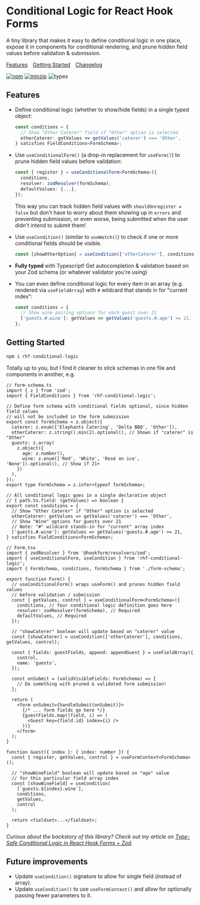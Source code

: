 # Conditional Logic for React Hook Forms

A tiny library that makes it easy to define conditional logic in one place, expose it in components for conditional rendering, and prune hidden field values before validation & submission.

[Features](#features)&emsp;[Getting Started](#getting-started)&emsp;[Changelog](https://github.com/micahjon/rhf-conditional-logic/blob/main/CHANGELOG.md)

[![npm](https://img.shields.io/npm/v/rhf-conditional-logic.svg)](https://www.npmjs.com/package/rhf-conditional-logic)
[![minzip](https://img.shields.io/bundlephobia/minzip/rhf-conditional-logic.svg)](https://www.npmjs.com/package/rhf-conditional-logic)
![types](https://img.shields.io/badge/types-typescript-blueviolet)

## Features

- Define conditional logic (whether to show/hide fields) in a single typed object:

  ```ts
  const conditions = {
    // Show "Other Caterer" field if "Other" option is selected
    otherCaterer: getValues => getValues('caterer') === 'Other',
  } satisfies FieldConditions<FormSchema>;
  ```

- Use `useConditionalForm()` (a drop-in replacement for `useForm()`) to prune hidden field values before validation:

  ```ts
  const { register } = useConditionalForm<FormSchema>({
    conditions,
    resolver: zodResolver(formSchema),
    defaultValues: {...},
  });
  ```

  This way you can track hidden field values with `shouldUnregister = false` but don't have to worry about them showing up in `errors` and preventing submission, or even worse, being submitted when the user didn't intend to submit them!

- Use `useCondition()` (similar to `useWatch()`) to check if one or more conditional fields should be visible.

  ```ts
  const [showOtherOption] = useCondition(['otherCaterer'], conditions, getValues, control);
  ```

- **Fully typed** with Typescript! Get autocompletion & validation based on your Zod schema (or whatever validator you're using)

- You can even define conditional logic for every item in an array (e.g. rendered via `useFieldArray`) with `#` wildcard that stands in for "current index":

  ```ts
  const conditions = {
    // Show wine pairing options for each guest over 21
    ['guests.#.wine']: getValues => getValues('guests.#.age') >= 21,
  };
  ```

## Getting Started

```bash
npm i rhf-conditional-logic
```

Totally up to you, but I find it cleaner to stick schemas in one file and components in another, e.g.

```tsx
// form-schema.ts
import { z } from 'zod';
import { FieldConditions } from 'rhf-conditional-logic';

// Define form schema with conditional fields optional, since hidden field values
// will not be included in the form submission
export const formSchema = z.object({
  caterer: z.enum(['Elephants Catering', 'Delta BBQ', 'Other']),
  otherCaterer: z.string().min(2).optional(), // Shown if "caterer" is "Other"
  guests: z.array(
    z.object({
      age: z.number(),
      wine: z.enum(['Red', 'White', 'Rosé on ice', 'None']).optional(), // Show if 21+
    })
  ),
});
export type FormSchema = z.infer<typeof formSchema>;

// All conditional logic goes in a single declarative object
// { path.to.field: (getValues) => boolean }
export const conditions = {
  // Show "Other Caterer" if "Other" option is selected
  otherCaterer: getValues => getValues('caterer') === 'Other',
  // Show "Wine" options for guests over 21
  // Note: "#" wildcard stands-in for "current" array index
  ['guests.#.wine']: getValues => getValues('guests.#.age') >= 21,
} satisfies FieldConditions<FormSchema>;
```

```tsx
// Form.tsx
import { zodResolver } from '@hookform/resolvers/zod';
import { useConditionalForm, useCondition } from 'rhf-conditional-logic';
import { FormSchema, conditions, formSchema } from './form-schema';

export function Form() {
  // useConditionalForm() wraps useForm() and prunes hidden field values
  // before validation / submission
  const { getValues, control } = useConditionalForm<FormSchema>({
    conditions, // Your conditional logic definition goes here
    resolver: zodResolver(formSchema), // Required
    defaultValues, // Required
  });

  // "showCaterer" boolean will update based on "caterer" value
  const [showCaterer] = useCondition(['otherCaterer'], conditions, getValues, control);

  const { fields: guestFields, append: appendGuest } = useFieldArray({
    control,
    name: 'guests',
  });

  const onSubmit = (validVisibleFields: FormSchema) => {
    // Do something with pruned & validated form submission!
  };

  return (
    <form onSubmit={handleSubmit(onSubmit)}>
      {/* ... form fields go here */}
      {guestFields.map((field, i) => (
        <Guest key={field.id} index={i} />
      ))}
    </form>
  );
}

function Guest({ index }: { index: number }) {
  const { register, getValues, control } = useFormContext<FormSchema>();

  // "showWineField" boolean will update based on "age" value
  // for this particular field array index
  const [showWineField] = useCondition(
    [`guests.${index}.wine`],
    conditions,
    getValues,
    control
  );

  return <fieldset>...</fieldset>;
}
```

_Curious about the backstory of this library? Check out my article on [Type-Safe Conditional Logic in React Hook Forms + Zod](https://micahjon.com/2023/form-validation-with-zod/)._

## Future improvements

- Update `useCondition()` signature to allow for single field (instead of array).
- Update `useCondition()` to use `useFormContext()` and allow for optionally passing fewer parameters to it.

